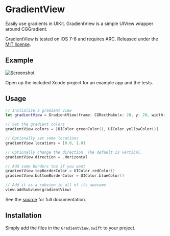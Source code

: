 # GradientView

Easily use gradients in UIKit. GradientView is a simple UIView wrapper around CGGradient.

GradientView is tested on iOS 7-8 and requires ARC. Released under the [MIT license](LICENSE).

## Example

![Screenshot](http://soff.me/WfBX/iOS%20Simulator%20Screen%20Shot%20Jul%2020,%202014,%209.02.31%20AM.png)

Open up the included Xcode project for an example app and the tests.

## Usage

``` swift
// Initialize a gradient view
let gradientView = GradientView(frame: CGRectMake(x: 20, y: 20, width: 280, height: 280))

// Set the gradient colors
gradientView.colors = [UIColor.greenColor(), UIColor.yellowColor()]

// Optionally set some locations
gradientView.locations = [0.8, 1.0]

// Optionally change the direction. The default is vertical.
gradientView.direction = .Horizontal

// Add some borders too if you want
gradientView.topBorderColor = UIColor.redColor()
gradientView.bottomBorderColor = UIColor.blueColor()

// Add it as a subview in all of its awesome
view.addSubview(gradientView)
```

See the [source](GradientView.swift) for full documentation.

## Installation

Simply add the files in the `GradientView.swift` to your project.
